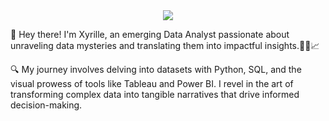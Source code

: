 <div id="header" align="center">
  <img src="https://media.giphy.com/media/v1.Y2lkPTc5MGI3NjExdDN4b3U3eGY3N2xsYmowZTZpZTdiOGVxamw4ZjhldTZ6b3R1NjZ2aCZlcD12MV9pbnRlcm5hbF9naWZfYnlfaWQmY3Q9Zw/L1R1tvI9svkIWwpVYr/giphy.gif"/>
</div>

👋 Hey there! I'm Xyrille, an emerging Data Analyst passionate about unraveling data mysteries and translating them into impactful insights.👩‍💻📈

🔍 My journey involves delving into datasets with Python, SQL, and the visual prowess of tools like Tableau and Power BI.
      I revel in the art of transforming complex data into tangible narratives that drive informed decision-making. 

<!---
xyrncl/xyrncl is a ✨ special ✨ repository because its `README.md` (this file) appears on your GitHub profile.
You can click the Preview link to take a look at your changes.
--->
